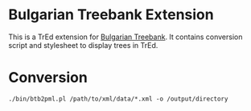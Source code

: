# Bulgarian Treebank Extension

This is a TrEd extension for [Bulgarian Treebank](http://bultreebank.org/). It contains conversion script and stylesheet to display trees in TrEd.

# Conversion

	./bin/btb2pml.pl /path/to/xml/data/*.xml -o /output/directory

